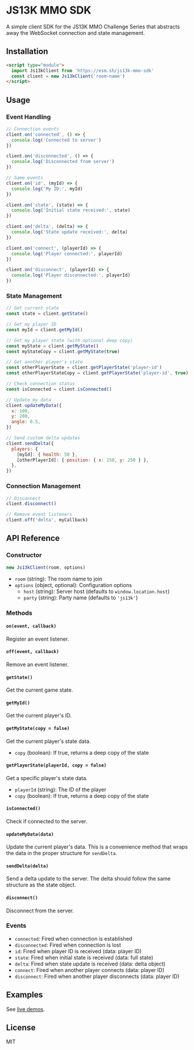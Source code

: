 # JS13K MMO SDK

A simple client SDK for the JS13K MMO Challenge Series that abstracts away the WebSocket connection and state management.

## Installation

```html
<script type="module">
  import Js13kClient from 'https://esm.sh/js13k-mmo-sdk'
  const client = new Js13kClient('room-name')
</script>
```

## Usage

### Event Handling

```javascript
// Connection events
client.on('connected', () => {
  console.log('Connected to server')
})

client.on('disconnected', () => {
  console.log('Disconnected from server')
})

// Game events
client.on('id', (myId) => {
  console.log('My ID:', myId)
})

client.on('state', (state) => {
  console.log('Initial state received:', state)
})

client.on('delta', (delta) => {
  console.log('State update received:', delta)
})

client.on('connect', (playerId) => {
  console.log('Player connected:', playerId)
})

client.on('disconnect', (playerId) => {
  console.log('Player disconnected:', playerId)
})
```

### State Management

```javascript
// Get current state
const state = client.getState()

// Get my player ID
const myId = client.getMyId()

// Get my player state (with optional deep copy)
const myState = client.getMyState()
const myStateCopy = client.getMyState(true)

// Get another player's state
const otherPlayerState = client.getPlayerState('player-id')
const otherPlayerStateCopy = client.getPlayerState('player-id', true)

// Check connection status
const isConnected = client.isConnected()

// Update my data
client.updateMyData({
  x: 100,
  y: 200,
  angle: 0.5,
})

// Send custom delta updates
client.sendDelta({
  players: {
    [myId]: { health: 50 },
    [otherPlayerId]: { position: { x: 150, y: 250 } },
  },
})
```

### Connection Management

```javascript
// Disconnect
client.disconnect()

// Remove event listeners
client.off('delta', myCallback)
```

## API Reference

### Constructor

```javascript
new Js13kClient(room, options)
```

- `room` (string): The room name to join
- `options` (object, optional): Configuration options
  - `host` (string): Server host (defaults to `window.location.host`)
  - `party` (string): Party name (defaults to `'js13k'`)

### Methods

#### `on(event, callback)`

Register an event listener.

#### `off(event, callback)`

Remove an event listener.

#### `getState()`

Get the current game state.

#### `getMyId()`

Get the current player's ID.

#### `getMyState(copy = false)`

Get the current player's state data.

- `copy` (boolean): If true, returns a deep copy of the state

#### `getPlayerState(playerId, copy = false)`

Get a specific player's state data.

- `playerId` (string): The ID of the player
- `copy` (boolean): If true, returns a deep copy of the state

#### `isConnected()`

Check if connected to the server.

#### `updateMyData(data)`

Update the current player's data. This is a convenience method that wraps the data in the proper structure for `sendDelta`.

#### `sendDelta(delta)`

Send a delta update to the server. The delta should follow the same structure as the state object.

#### `disconnect()`

Disconnect from the server.

### Events

- `connected`: Fired when connection is established
- `disconnected`: Fired when connection is lost
- `id`: Fired when player ID is received (data: player ID)
- `state`: Fired when initial state is received (data: full state)
- `delta`: Fired when state update is received (data: delta object)
- `connect`: Fired when another player connects (data: player ID)
- `disconnect`: Fired when another player disconnects (data: player ID)

## Examples

See [live demos](https://mmo.js13kgames.com/demos).

## License

MIT
